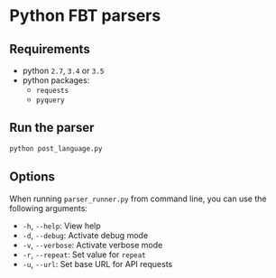 # Python FBT parsers

## Requirements
- python `2.7`, `3.4` or `3.5`
- python packages:
  - `requests`
  - `pyquery`

## Run the parser

```bash
python post_language.py
```

## Options

When running `parser_runner.py` from command line, you can use the following arguments:

- `-h`, `--help`: View help
- `-d`, `--debug`: Activate debug mode
- `-v`, `--verbose`: Activate verbose mode
- `-r`, `--repeat`: Set value for `repeat`
- `-u`, `--url`: Set base URL for API requests
